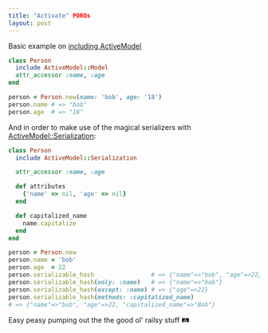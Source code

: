 ```yaml
---
title: "Activate" POROs 
layout: post
---
```


Basic example on [including ActiveModel](https://api.rubyonrails.org/classes/ActiveModel/Model.html)

```ruby
class Person
  include ActiveModel::Model
  attr_accessor :name, :age
end

person = Person.new(name: 'bob', age: '18')
person.name # => "bob"
person.age  # => "18"
```

And in order to make use of the magical serializers with [ActiveModel::Serialization](https://api.rubyonrails.org/classes/ActiveModel/Serialization.html):

```ruby
class Person
  include ActiveModel::Serialization

  attr_accessor :name, :age

  def attributes
    {'name' => nil, 'age' => nil}
  end

  def capitalized_name
    name.capitalize
  end
end

person = Person.new
person.name = 'bob'
person.age  = 22
person.serializable_hash                # => {"name"=>"bob", "age"=>22}
person.serializable_hash(only: :name)   # => {"name"=>"bob"}
person.serializable_hash(except: :name) # => {"age"=>22}
person.serializable_hash(methods: :capitalized_name)
# => {"name"=>"bob", "age"=>22, "capitalized_name"=>"Bob"}
```

Easy peasy pumping out the the good ol' railsy stuff 🛤
